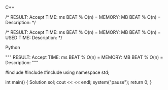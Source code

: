 <!--
 * @Description: 
 * @Version: 1.0
 * @Autor: Vicro
 * @Date: 2020-11-30 21:56:56
 * @LastEditTime: 2021-01-05 09:18:36
 * @FilePath: \Leetcode\readme.md
-->


C++

/*
RESULT: Accept
TIME:   ms    BEAT %    O(n) = 
MEMORY: MB    BEAT %    O(n) = 
Description: 
*/



/*
RESULT: Accept
TIME:   ms    BEAT %    O(n) = 
MEMORY: MB    BEAT %    O(n) = 
USED TIME:
Description: 
*/



Python

"""
RESULT: Accept
TIME:   ms    BEAT %    O(n) = 
MEMORY: MB    BEAT %    O(n) = 
Description: 
"""

#include <iostream>
#include <string>
#include <vector>
using namespace std;

int main() {
    Solution sol;
    cout << << endl;
    system("pause");
    return 0;
}